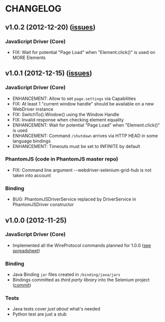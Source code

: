 # CHANGELOG

## v1.0.2 (2012-12-20) ([issues](https://github.com/detro/ghostdriver/issues?labels=1.0.2&state=closed))

### JavaScript Driver (Core)
* FIX: Wait for potential "Page Load" when "Element.click()" is used on MORE Elements


## v1.0.1 (2012-12-15) ([issues](https://github.com/detro/ghostdriver/issues?labels=1.0.1&state=closed))

### JavaScript Driver (Core)
* ENHANCEMENT: Allow to set `page.settings` via Capabilities
* FIX: At least 1 "current window handle" should be available on a new WebDriver instance
* FIX: SwitchTo().Window() using the Window Handle
* FIX: Invalid response when checking element equality
* ENHANCEMENT: Wait for potential "Page Load" when "Element.click()" is used
* ENHANCEMENT: Command `/shutdown` arrives via HTTP HEAD in some language bindings
* ENHANCEMENT: Timeouts must be set to INFINITE by default

### PhantomJS (code in PhantomJS master repo)
* FIX: Command line argument --webdriver-selenium-grid-hub is not taken into account

### Binding
* BUG: PhantomJSDriverService replaced by DriverService in PhantomJSDriver constructor


## v1.0.0 (2012-11-25)
### JavaScript Driver (Core)
* Implemented all the WireProtocol commands planned for 1.0.0 ([see spreadsheet](https://docs.google.com/spreadsheet/ccc?key=0Am63grtxc7bDdGNqX1ZPX2VoZlE2ZHZhd09lNDkzbkE))

### Binding
* Java Binding `jar` files created in `/binding/java/jars`
* Bindings committed as _third party library_ into the Selenium project ([commit](https://code.google.com/p/selenium/source/detail?r=18187))

### Tests
* Java tests cover _just about_ what's needed
* Python test are just a stub

